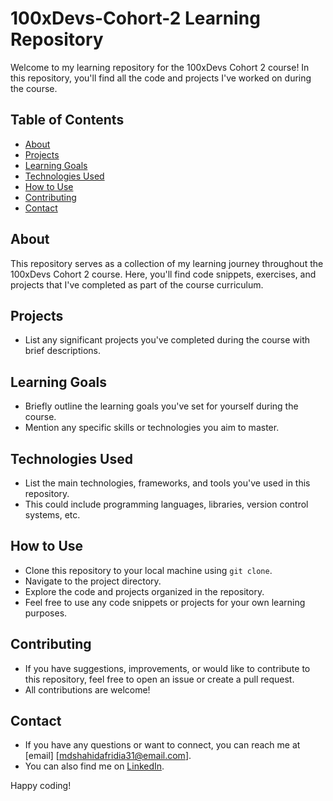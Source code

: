 # 100xDevs-Cohort-2 Learning Repository

Welcome to my learning repository for the 100xDevs Cohort 2 course! In this repository, you'll find all the code and projects I've worked on during the course.

## Table of Contents

- [About](#about)
- [Projects](#projects)
- [Learning Goals](#learning-goals)
- [Technologies Used](#technologies-used)
- [How to Use](#how-to-use)
- [Contributing](#contributing)
- [Contact](#contact)

## About

This repository serves as a collection of my learning journey throughout the 100xDevs Cohort 2 course. Here, you'll find code snippets, exercises, and projects that I've completed as part of the course curriculum.

## Projects

- List any significant projects you've completed during the course with brief descriptions.

## Learning Goals

- Briefly outline the learning goals you've set for yourself during the course.
- Mention any specific skills or technologies you aim to master.

## Technologies Used

- List the main technologies, frameworks, and tools you've used in this repository.
- This could include programming languages, libraries, version control systems, etc.

## How to Use

- Clone this repository to your local machine using `git clone`.
- Navigate to the project directory.
- Explore the code and projects organized in the repository.
- Feel free to use any code snippets or projects for your own learning purposes.

## Contributing

- If you have suggestions, improvements, or would like to contribute to this repository, feel free to open an issue or create a pull request.
- All contributions are welcome!

## Contact

- If you have any questions or want to connect, you can reach me at [email] [mdshahidafridia31@email.com].
- You can also find me on [LinkedIn](https://www.linkedin.com/in/md-shahidafridi/).

Happy coding!

